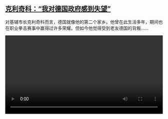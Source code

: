<!--1643370426000-->
[克利奇科：“我对德国政府感到失望”](https://www.dw.com/zh/%E5%85%8B%E5%88%A9%E5%A5%87%E7%A7%91%EF%BC%9A%E2%80%9C%E6%88%91%E5%AF%B9%E5%BE%B7%E5%9B%BD%E6%94%BF%E5%BA%9C%E6%84%9F%E5%88%B0%E5%A4%B1%E6%9C%9B%E2%80%9D/a-60588042)
------

<p>对基辅市长克利奇科而言，德国就像他的第二个家乡。他曾在此生活多年，期间也在职业拳击赛事中赢得过许多荣耀。但如今他觉得受到老友德国的背叛......</small></p><video src="https://tvdownloaddw-a.akamaihd.net/dwtv_video/flv/vdt_zh/2022/bchi220128_001_klitschko_01r_sd_sor.mp4" controls style="width:100%"></video>
